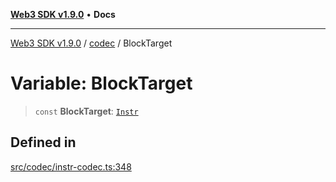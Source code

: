 [**Web3 SDK v1.9.0**](../../../README.md) • **Docs**

***

[Web3 SDK v1.9.0](../../../globals.md) / [codec](../README.md) / BlockTarget

# Variable: BlockTarget

> `const` **BlockTarget**: [`Instr`](../type-aliases/Instr.md)

## Defined in

[src/codec/instr-codec.ts:348](https://github.com/Mystic-Nayy/alephium-web3/blob/c1afd789a197ce5fe21f08c2965942090157c33d/packages/web3/src/codec/instr-codec.ts#L348)
